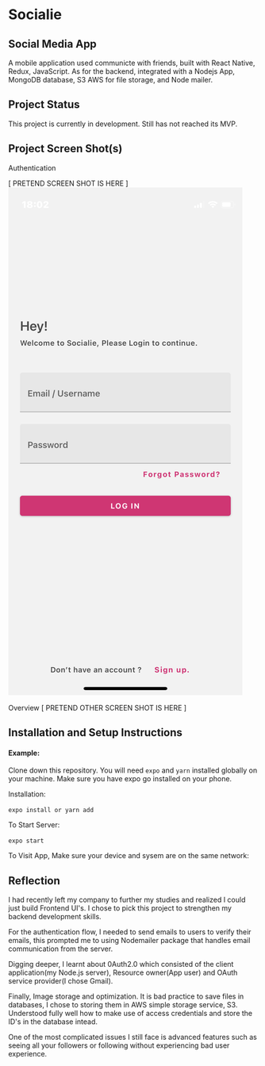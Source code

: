 # Socialie

## Social Media App

A mobile application used communicte with friends, built with React Native, Redux, JavaScript. As for the backend, integrated with a Nodejs App, MongoDB database, S3 AWS for file storage, and Node mailer.

## Project Status

This project is currently in development. Still has not reached its MVP.

## Project Screen Shot(s)

Authentication

[ PRETEND SCREEN SHOT IS HERE ]
![Fig1](assets/fig1.png?raw=true "Fig1")

Overview
[ PRETEND OTHER SCREEN SHOT IS HERE ]

## Installation and Setup Instructions

#### Example:  

Clone down this repository. You will need `expo` and `yarn` installed globally on your machine. Make sure you have expo go installed on your phone.  

Installation:

`expo install or yarn add`  


To Start Server:

`expo start`  

To Visit App, Make sure your device and sysem are on the same network:
 

## Reflection 

I had recently left my company to further my studies and realized I could just build Frontend UI's. I chose to pick this project to strengthen my backend development skills.

For the authentication flow, I needed to send emails to users to verify their emails, this prompted me to using Nodemailer package that handles email communication from the server.

Digging deeper, I learnt about 0Auth2.0 which consisted of the client application(my Node.js server), Resource owner(App user) and OAuth service provider(I chose Gmail).

Finally, Image storage and optimization. It is bad practice to save files in databases, I chose to storing them in AWS simple storage service, S3. Understood fully well how to make use of access credentials and store the ID's in the database intead.

One of the most complicated issues I still face is advanced features such as seeing all your followers or following without experiencing bad user experience. 
